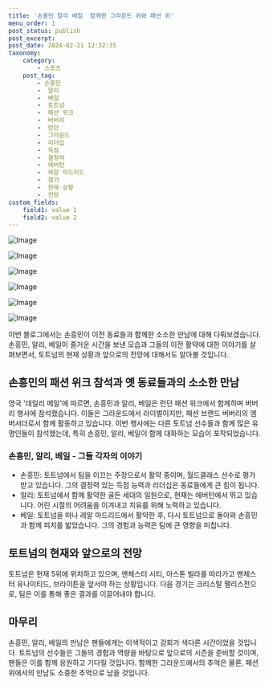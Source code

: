 ```yaml
---
title: '손흥민 알리 베일  함께한 그라운드 위와 패션 위'
menu_order: 1
post_status: publish
post_excerpt: 
post_date: 2024-02-21 12:32:35
taxonomy:
    category:
        - 스포츠
    post_tag:
        - 손흥민
        -  알리
        -  베일
        -  토트넘
        -  패션 위크
        -  버버리
        -  런던
        -  그라운드
        -  리더십
        -  득점
        -  결정력
        -  에버턴
        -  레알 마드리드
        -  경기
        -  현재 상황
        -  전망
custom_fields:
    field1: value 1
    field2: value 2
---
```


![Image](https://imgnews.pstatic.net/image/413/2024/02/21/0000172889_001_20240221074101370.jpg?type=w647)

![Image](https://imgnews.pstatic.net/image/413/2024/02/21/0000172889_002_20240221074101386.jpg?type=w647)

![Image](https://imgnews.pstatic.net/image/413/2024/02/21/0000172889_003_20240221074101394.jpg?type=w647)

![Image](https://imgnews.pstatic.net/image/413/2024/02/21/0000172889_004_20240221074101402.jpg?type=w647)

![Image](https://imgnews.pstatic.net/image/413/2024/02/21/0000172889_006_20240221074101421.jpg?type=w647)

![Image](https://imgnews.pstatic.net/image/413/2024/02/21/0000172889_005_20240221074101410.jpg?type=w647)

이번 블로그에서는 손흥민이 이전 동료들과 함께한 소소한 만남에 대해 다뤄보겠습니다. 손흥민, 알리, 베일이 즐거운 시간을 보낸 모습과 그들의 이전 활약에 대한 이야기를 살펴보면서, 토트넘의 현재 상황과 앞으로의 전망에 대해서도 알아볼 것입니다.
## 손흥민의 패션 위크 참석과 옛 동료들과의 소소한 만남
영국 '데일리 메일'에 따르면, 손흥민과 알리, 베일은 런던 패션 위크에서 함께하며 버버리 행사에 참석했습니다. 이들은 그라운드에서 라이벌이지만, 패션 브랜드 버버리의 엠버서더로서 함께 활동하고 있습니다. 이번 행사에는 다른 토트넘 선수들과 함께 많은 유명인들이 참석했는데, 특히 손흥민, 알리, 베일이 함께 대화하는 모습이 포착되었습니다.
### 손흥민, 알리, 베일 - 그들 각자의 이야기
- 손흥민: 토트넘에서 팀을 이끄는 주장으로서 활약 중이며, 월드클래스 선수로 평가받고 있습니다. 그의 결정력 있는 득점 능력과 리더십은 동료들에게 큰 힘이 됩니다.
- 알리: 토트넘에서 함께 활약한 골든 세대의 일원으로, 현재는 에버턴에서 뛰고 있습니다. 어린 시절의 어려움을 이겨내고 치유를 위해 노력하고 있습니다.
- 베일: 토트넘을 떠나 레알 마드리드에서 활약한 후, 다시 토트넘으로 돌아와 손흥민과 함께 피치를 밟았습니다. 그의 경험과 능력은 팀에 큰 영향을 미칩니다.
## 토트넘의 현재와 앞으로의 전망
토트넘은 현재 5위에 위치하고 있으며, 맨체스터 시티, 아스톤 빌라를 따라가고 맨체스터 유나이티드, 브라이튼을 앞서야 하는 상황입니다. 다음 경기는 크리스탈 팰리스전으로, 팀은 이를 통해 좋은 결과를 이끌어내야 합니다.
## 마무리
손흥민, 알리, 베일의 만남은 팬들에게는 이색적이고 감회가 색다른 시간이었을 것입니다. 토트넘의 선수들은 그들의 경험과 역량을 바탕으로 앞으로의 시즌을 준비할 것이며, 팬들은 이를 함께 응원하고 기다릴 것입니다. 함께한 그라운드에서의 추억은 물론, 패션 위에서의 만남도 소중한 추억으로 남을 것입니다.
